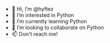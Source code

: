 - 👋 Hi, I’m @hyftez
- 👀 I’m interested in Python
- 🌱 I’m currently learning Python
- 💞️ I’m looking to collaborate on Python
- 📫 Don't reach me!

<!---
hyftez/hyftez is a ✨ special ✨ repository because its `README.md` (this file) appears on your GitHub profile.
You can click the Preview link to take a look at your changes.
--->
